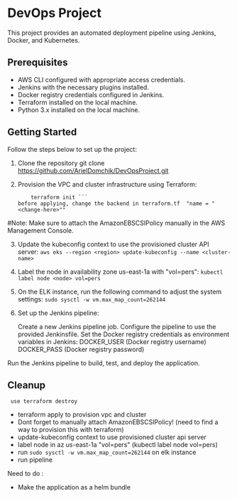 # DevOps Project

This project provides an automated deployment pipeline using Jenkins, Docker, and Kubernetes.

## Prerequisites

- AWS CLI configured with appropriate access credentials.
- Jenkins with the necessary plugins installed.
- Docker registry credentials configured in Jenkins.
- Terraform installed on the local machine.
- Python 3.x installed on the local machine.

## Getting Started

Follow the steps below to set up the project:

1. Clone the repository
   git clone https://github.com/ArielDomchik/DevOpsProject.git

2. Provision the VPC and cluster infrastructure using Terraform:

   ``` cd terraform-configuration
       terraform init ```
   before applying, change the backend in terraform.tf  "name = "<change-here>""

#Note: Make sure to attach the AmazonEBSCSIPolicy manually in the AWS Management Console.

3. Update the kubeconfig context to use the provisioned cluster API server:
  `aws eks --region <region> update-kubeconfig --name <cluster-name>`

4. Label the node in availability zone us-east-1a with "vol=pers":
  `kubectl label node <node> vol=pers`

5. On the ELK instance, run the following command to adjust the system settings:
  ` sudo sysctl -w vm.max_map_count=262144 `

6. Set up the Jenkins pipeline:

    Create a new Jenkins pipeline job.
    Configure the pipeline to use the provided Jenkinsfile.
    Set the Docker registry credentials as environment variables in Jenkins:
        DOCKER_USER (Docker registry username)
        DOCKER_PASS (Docker registry password)

Run the Jenkins pipeline to build, test, and deploy the application.

## Cleanup
 ` use terraform destroy`

- terraform apply to provision vpc and cluster
- Dont forget to manually attach AmazonEBSCSIPolicy! (need to find a way to provision this with terraform)
- update-kubeconfig context to use provisioned cluster api server
- label node in az us-east-1a "vol=pers" (kubectl label node <node> vol=pers)
- run `sudo sysctl -w vm.max_map_count=262144` on elk instance
- run pipeline 

Need to do :
- Make the application as a helm bundle


